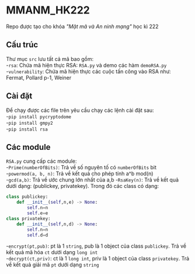 # MMANM_HK222

Repo được tạo cho khóa _"Mật mã và An ninh mạng"_ học kì 222

## Cấu trúc

Thư mục `src` lưu tất cả mã bao gồm:  
\-`rsa`: Chứa mã hiện thực RSA: `RSA.py` và demo các hàm `demoRSA.py`  
\-`vulnerability`: Chứa mã hiện thực các cuộc tấn công vào RSA như: Fermat, Pollard p-1, Weiner

## Cài đặt

Để chạy được các file trên yêu cầu chạy các lệnh cài đặt sau:  
\-`pip install pycryptodome`  
\-`pip install gmpy2`  
\-`pip install rsa`

## Các module

`RSA.py` cung cấp các module:  
\-`Prime(numberOfBits)`: Trả về số nguyên tố có `numberOfBits` bit  
\-`powermod(a, b, n)`: Trả về kết quả cho phép tính a^b mod(n)  
\-`gcd(a,b)`: Trả về ước chung lớn nhất của a,b
\-`RsaKey(n)`: Trả về kết quả dưới dạng: (publickey, privatekey). Trong đó các class có dạng:

```python
class publickey:
    def __init__(self,n,e) -> None:
        self.n=n
        self.e=e
class privatekey:
    def __init__(self,n,d) -> None:
        self.n=n
        self.d=d
```

\-`encrypt(pt,pub)`: pt là 1 `string`, pub là 1 object của class `publickey`. Trả về kết quả mã hóa `ct` dưới dạng `long int`  
\-`decrypt(ct,priv)`: ct là 1 `long int`, priv là 1 object của class `privatekey`. Trả về kết quả giải mã `pt` dưới dạng `string`
